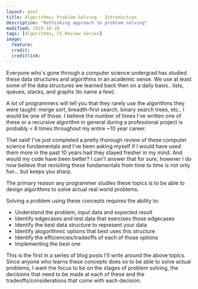 ```yaml
---
layout: post
title: Algorithmic Problem Solving - Introduction
description: "Rethinking approach to problem solving"
modified: 2015-10-28
tags: [Algorithms, CS Review Series]
image:
  feature: 
  credit: 
  creditlink: 
---
```


Everyone who's gone through a computer science undergrad has studied these data structures and algorithms in an academic sense. We use at least some of the data structures we learned back then on a daily basis.. lists, queues, stacks, and graphs (to name a few).

A lot of programmers will tell you that they rarely use the algorithms they were taught: merge sort, breadth-first search, binary search trees, etc.. I would be one of those. I believe the number of times I've written one of these or a recursive algorithm in general during a professional project is probably < 6 times throughout my entire ~10 year career. 

That said! I've just completed a pretty thorough review of these computer science fundamentals and I've been asking myself if I would have used them more in the past 10 years had they stayed fresher in my mind. And would my code have been better? I can't answer that for sure, however I do now believe that revisiting these fundamentals from time to time is not only fun... but keeps you sharp.

The primary reason any programmer studies these topics is to be able to design algorithms to solve actual real world problems.

Solving a problem using these concepts requires the ability to:

* Understand the problem, input data and expected result
* Identify edgecases and test data that exercises those edgecases
* Identify the best data structure to represent your data
* Identify alogorithmic options that best uses this structure 
* Identify the efficiencies/tradeoffs of each of those options
* Implementing the best one

This is the first in a series of blog posts I'll write around the above topics. Since anyone who learns these concepts does so to be able to solve actual problems, I want the focus to be on the stages of problem solving, the decisions that need to be made at each of these and the tradeoffs/considerations that come with each decision.







